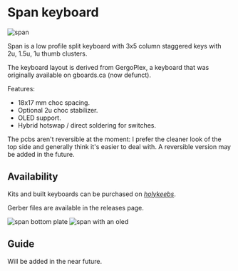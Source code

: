 # Span keyboard

![span](https://i.imgur.com/kR0Uapph.png)

Span is a low profile split keyboard with 3x5 column staggered keys with 2u, 1.5u, 1u thumb clusters.

The keyboard layout is derived from GergoPlex, a keyboard that was originally available on gboards.ca
(now defunct).

Features:

* 18x17 mm choc spacing.
* Optional 2u choc stabilizer.
* OLED support.
* Hybrid hotswap / direct soldering for switches.

The pcbs aren't reversible at the moment: I prefer the cleaner look of the top
side and generally think it's easier to deal with. A reversible version may be
added in the future.

## Availability

Kits and built keyboards can be purchased on *[holykeebs](https://holykeebs.com)*.

Gerber files are available in the releases page.

![span bottom plate](https://i.imgur.com/X0cNBjRh.png)
![span with an oled](https://i.imgur.com/m7BKm5jh.png)

## Guide

Will be added in the near future.

